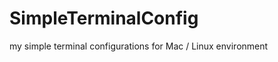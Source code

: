 SimpleTerminalConfig
====================

my simple terminal configurations for Mac / Linux environment
